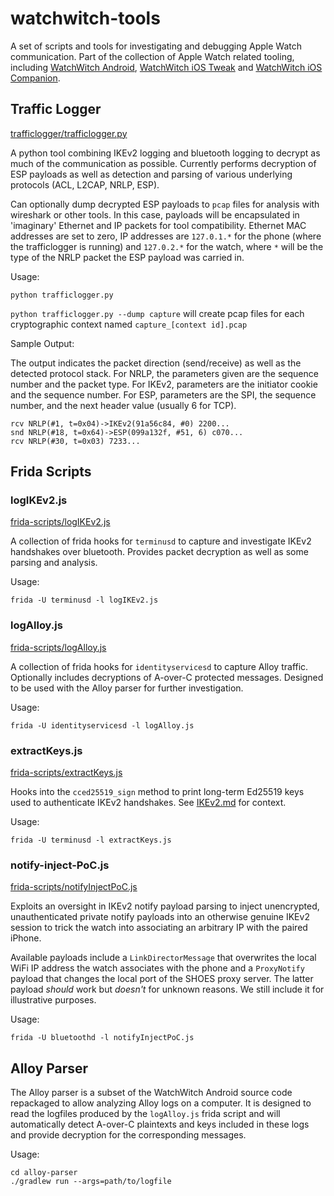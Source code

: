 # watchwitch-tools

A set of scripts and tools for investigating and debugging Apple Watch communication. Part of the collection of Apple Watch related tooling, including [WatchWitch Android](https://github.com/rec0de/watchwitch-android), [WatchWitch iOS Tweak](https://github.com/rec0de/watchwitch-ios) and [WatchWitch iOS Companion](https://github.com/rec0de/watchwitch-ios-companion).

## Traffic Logger

[trafficlogger/trafficlogger.py](trafficlogger/trafficlogger.py)

A python tool combining IKEv2 logging and bluetooth logging to decrypt as much of the communication as possible. Currently performs decryption of ESP payloads as well as detection and parsing of various underlying protocols (ACL, L2CAP, NRLP, ESP).  

Can optionally dump decrypted ESP payloads to `pcap` files for analysis with wireshark or other tools. In this case, payloads will be encapsulated in 'imaginary' Ethernet and IP packets for tool compatibility. Ethernet MAC addresses are set to zero, IP addresses are `127.0.1.*` for the phone (where the trafficlogger is running) and `127.0.2.*` for the watch, where `*` will be the type of the NRLP packet the ESP payload was carried in.

Usage:

`python trafficlogger.py`

`python trafficlogger.py --dump capture` will create pcap files for each cryptographic context named `capture_[context id].pcap`

Sample Output:

The output indicates the packet direction (send/receive) as well as the detected protocol stack. For NRLP, the parameters given are the sequence number and the packet type. For IKEv2, parameters are the initiator cookie and the sequence number. For ESP, parameters are the SPI, the sequence number, and the next header value (usually 6 for TCP).

```
rcv NRLP(#1, t=0x04)->IKEv2(91a56c84, #0) 2200...
snd NRLP(#18, t=0x64)->ESP(099a132f, #51, 6) c070...
rcv NRLP(#30, t=0x03) 7233...
```

## Frida Scripts

### logIKEv2.js

[frida-scripts/logIKEv2.js](frida-scripts/logIKEv2.js)

A collection of frida hooks for `terminusd` to capture and investigate IKEv2 handshakes over bluetooth. Provides packet decryption as well as some parsing and analysis.  

Usage:

`frida -U terminusd -l logIKEv2.js`

### logAlloy.js

[frida-scripts/logAlloy.js](frida-scripts/logAlloy.js)

A collection of frida hooks for `identityservicesd` to capture Alloy traffic. Optionally includes decryptions of A-over-C protected messages. Designed to be used with the Alloy parser for further investigation.  

Usage:

`frida -U identityservicesd -l logAlloy.js`

### extractKeys.js

[frida-scripts/extractKeys.js](frida-scripts/extractKeys.js)

Hooks into the `cced25519_sign` method to print long-term Ed25519 keys used to authenticate IKEv2 handshakes. See [IKEv2.md](IKEv2.md) for context.

Usage:

`frida -U terminusd -l extractKeys.js`

### notify-inject-PoC.js

[frida-scripts/notifyInjectPoC.js](frida-scripts/notify-inject-PoC.js)

Exploits an oversight in IKEv2 notify payload parsing to inject unencrypted, unauthenticated private notify payloads into an otherwise genuine IKEv2 session to trick the watch into associating an arbitrary IP with the paired iPhone.

Available payloads include a `LinkDirectorMessage` that overwrites the local WiFi IP address the watch associates with the phone and a `ProxyNotify` payload that changes the local port of the SHOES proxy server. The latter payload *should* work but *doesn't* for unknown reasons. We still include it for illustrative purposes.

Usage:

`frida -U bluetoothd -l notifyInjectPoC.js`

## Alloy Parser

The Alloy parser is a subset of the WatchWitch Android source code repackaged to allow analyzing Alloy logs on a computer. It is designed to read the logfiles produced by the `logAlloy.js` frida script and will automatically detect A-over-C plaintexts and keys included in these logs and provide decryption for the corresponding messages.

Usage:

```
cd alloy-parser
./gradlew run --args=path/to/logfile
```